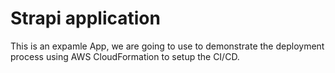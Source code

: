 # Strapi application

This is an expamle App, we are going to use to demonstrate the deployment process using AWS CloudFormation to setup the CI/CD.
